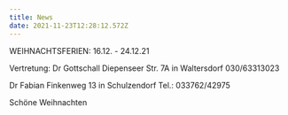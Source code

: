 ```yaml
---
title: News
date: 2021-11-23T12:28:12.572Z
---
```

WEIHNACHTSFERIEN: 16.12. - 24.12.21

Vertretung: Dr Gottschall Diepenseer Str. 7A in Waltersdorf 030/63313023

Dr Fabian Finkenweg 13 in Schulzendorf Tel.: 033762/42975

Schöne Weihnachten
